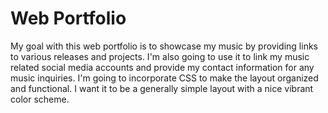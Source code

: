 # Web Portfolio
My goal with this web portfolio is to showcase my music by providing links to various releases and projects. I'm also going to use it to link my music related social media accounts and provide my contact information for any music inquiries. I'm going to incorporate CSS to make the layout organized and functional. I want it to be a generally simple layout with a nice vibrant color scheme.
